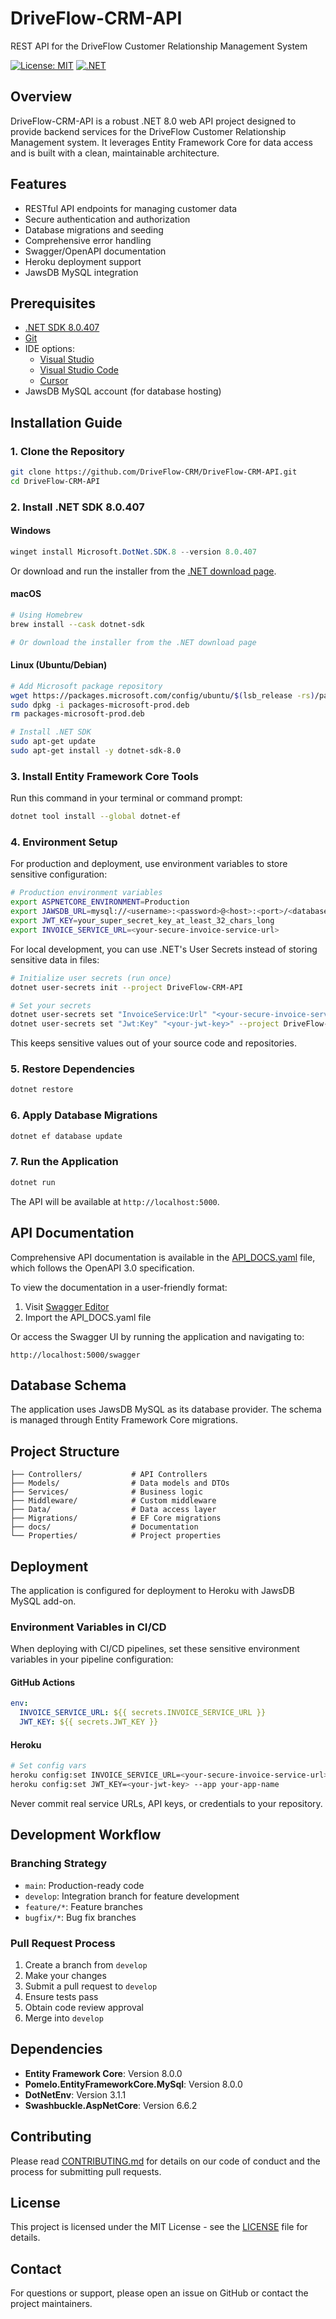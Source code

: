 # DriveFlow-CRM-API

REST API for the DriveFlow Customer Relationship Management System

[![License: MIT](https://img.shields.io/badge/License-MIT-blue.svg)](https://opensource.org/licenses/MIT)
[![.NET](https://img.shields.io/badge/.NET-8.0.407-5C2D91)](https://dotnet.microsoft.com/download/dotnet/8.0)

## Overview

DriveFlow-CRM-API is a robust .NET 8.0 web API project designed to provide backend services for the DriveFlow Customer Relationship Management system. It leverages Entity Framework Core for data access and is built with a clean, maintainable architecture.

## Features

- RESTful API endpoints for managing customer data
- Secure authentication and authorization
- Database migrations and seeding
- Comprehensive error handling
- Swagger/OpenAPI documentation
- Heroku deployment support
- JawsDB MySQL integration

## Prerequisites

- [.NET SDK 8.0.407](https://dotnet.microsoft.com/download/dotnet/8.0)
- [Git](https://git-scm.com/)
- IDE options:
  - [Visual Studio](https://visualstudio.microsoft.com/)
  - [Visual Studio Code](https://code.visualstudio.com/)
  - [Cursor](https://cursor.so/)
- JawsDB MySQL account (for database hosting)

## Installation Guide

### 1. Clone the Repository

```bash
git clone https://github.com/DriveFlow-CRM/DriveFlow-CRM-API.git
cd DriveFlow-CRM-API
```

### 2. Install .NET SDK 8.0.407

#### Windows
```powershell
winget install Microsoft.DotNet.SDK.8 --version 8.0.407
```
Or download and run the installer from the [.NET download page](https://dotnet.microsoft.com/download/dotnet/8.0).

#### macOS
```bash
# Using Homebrew
brew install --cask dotnet-sdk

# Or download the installer from the .NET download page
```

#### Linux (Ubuntu/Debian)
```bash
# Add Microsoft package repository
wget https://packages.microsoft.com/config/ubuntu/$(lsb_release -rs)/packages-microsoft-prod.deb -O packages-microsoft-prod.deb
sudo dpkg -i packages-microsoft-prod.deb
rm packages-microsoft-prod.deb

# Install .NET SDK
sudo apt-get update
sudo apt-get install -y dotnet-sdk-8.0
```

### 3. Install Entity Framework Core Tools

Run this command in your terminal or command prompt:

```bash
dotnet tool install --global dotnet-ef
```

### 4. Environment Setup

For production and deployment, use environment variables to store sensitive configuration:

```bash
# Production environment variables
export ASPNETCORE_ENVIRONMENT=Production
export JAWSDB_URL=mysql://<username>:<password>@<host>:<port>/<database>
export JWT_KEY=your_super_secret_key_at_least_32_chars_long
export INVOICE_SERVICE_URL=<your-secure-invoice-service-url>
```

For local development, you can use .NET's User Secrets instead of storing sensitive data in files:

```bash
# Initialize user secrets (run once)
dotnet user-secrets init --project DriveFlow-CRM-API

# Set your secrets
dotnet user-secrets set "InvoiceService:Url" "<your-secure-invoice-service-url>" --project DriveFlow-CRM-API
dotnet user-secrets set "Jwt:Key" "<your-jwt-key>" --project DriveFlow-CRM-API
```

This keeps sensitive values out of your source code and repositories.

### 5. Restore Dependencies

```bash
dotnet restore
```

### 6. Apply Database Migrations

```bash
dotnet ef database update
```

### 7. Run the Application

```bash
dotnet run
```

The API will be available at `http://localhost:5000`.

## API Documentation

Comprehensive API documentation is available in the [API_DOCS.yaml](./docs/API_DOCS.yaml) file, which follows the OpenAPI 3.0 specification.

To view the documentation in a user-friendly format:
1. Visit [Swagger Editor](https://editor.swagger.io/)
2. Import the API_DOCS.yaml file

Or access the Swagger UI by running the application and navigating to:
```
http://localhost:5000/swagger
```

## Database Schema

The application uses JawsDB MySQL as its database provider. The schema is managed through Entity Framework Core migrations.

## Project Structure

```
├── Controllers/           # API Controllers
├── Models/                # Data models and DTOs
├── Services/              # Business logic
├── Middleware/            # Custom middleware
├── Data/                  # Data access layer
├── Migrations/            # EF Core migrations
├── docs/                  # Documentation
└── Properties/            # Project properties
```

## Deployment

The application is configured for deployment to Heroku with JawsDB MySQL add-on.

### Environment Variables in CI/CD

When deploying with CI/CD pipelines, set these sensitive environment variables in your pipeline configuration:

#### GitHub Actions
```yaml
env:
  INVOICE_SERVICE_URL: ${{ secrets.INVOICE_SERVICE_URL }}
  JWT_KEY: ${{ secrets.JWT_KEY }}
```

#### Heroku
```bash
# Set config vars
heroku config:set INVOICE_SERVICE_URL=<your-secure-invoice-service-url> --app your-app-name
heroku config:set JWT_KEY=<your-jwt-key> --app your-app-name
```

Never commit real service URLs, API keys, or credentials to your repository.

## Development Workflow

### Branching Strategy

- `main`: Production-ready code
- `develop`: Integration branch for feature development
- `feature/*`: Feature branches
- `bugfix/*`: Bug fix branches

### Pull Request Process

1. Create a branch from `develop`
2. Make your changes
3. Submit a pull request to `develop`
4. Ensure tests pass
5. Obtain code review approval
6. Merge into `develop`

## Dependencies

- **Entity Framework Core**: Version 8.0.0
- **Pomelo.EntityFrameworkCore.MySql**: Version 8.0.0
- **DotNetEnv**: Version 3.1.1
- **Swashbuckle.AspNetCore**: Version 6.6.2

## Contributing

Please read [CONTRIBUTING.md](CONTRIBUTING.md) for details on our code of conduct and the process for submitting pull requests.

## License

This project is licensed under the MIT License - see the [LICENSE](LICENSE) file for details.

## Contact

For questions or support, please open an issue on GitHub or contact the project maintainers.
